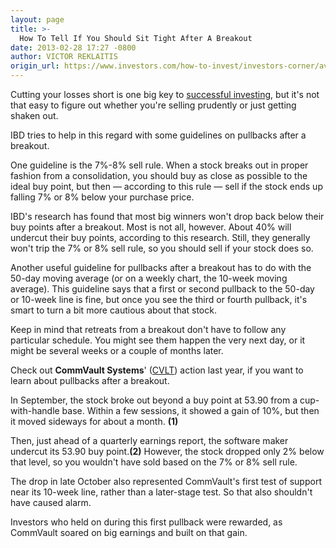 ```yaml
---
layout: page
title: >-
  How To Tell If You Should Sit Tight After A Breakout
date: 2013-02-28 17:27 -0800
author: VICTOR REKLAITIS
origin_url: https://www.investors.com/how-to-invest/investors-corner/avoiding-shakeout-after-breakout
---
```





Cutting your losses short is one big key to [successful investing](http://news.investors.com/investing.aspx), but it's not that easy to figure out whether you're selling prudently or just getting shaken out.


IBD tries to help in this regard with some guidelines on pullbacks after a breakout.


One guideline is the 7%-8% sell rule. When a stock breaks out in proper fashion from a consolidation, you should buy as close as possible to the ideal buy point, but then — according to this rule — sell if the stock ends up falling 7% or 8% below your purchase price.


IBD's research has found that most big winners won't drop back below their buy points after a breakout. Most is not all, however. About 40% will undercut their buy points, according to this research. Still, they generally won't trip the 7% or 8% sell rule, so you should sell if your stock does so.


Another useful guideline for pullbacks after a breakout has to do with the 50-day moving average (or on a weekly chart, the 10-week moving average). This guideline says that a first or second pullback to the 50-day or 10-week line is fine, but once you see the third or fourth pullback, it's smart to turn a bit more cautious about that stock.


Keep in mind that retreats from a breakout don't have to follow any particular schedule. You might see them happen the very next day, or it might be several weeks or a couple of months later.


Check out **CommVault Systems**' ([CVLT](https://research.investors.com/quote.aspx?symbol=CVLT)) action last year, if you want to learn about pullbacks after a breakout.


In September, the stock broke out beyond a buy point at 53.90 from a cup-with-handle base. Within a few sessions, it showed a gain of 10%, but then it moved sideways for about a month. **(1)**


Then, just ahead of a quarterly earnings report, the software maker undercut its 53.90 buy point.**(2)** However, the stock dropped only 2% below that level, so you wouldn't have sold based on the 7% or 8% sell rule.


The drop in late October also represented CommVault's first test of support near its 10-week line, rather than a later-stage test. So that also shouldn't have caused alarm.


Investors who held on during this first pullback were rewarded, as CommVault soared on big earnings and built on that gain.




